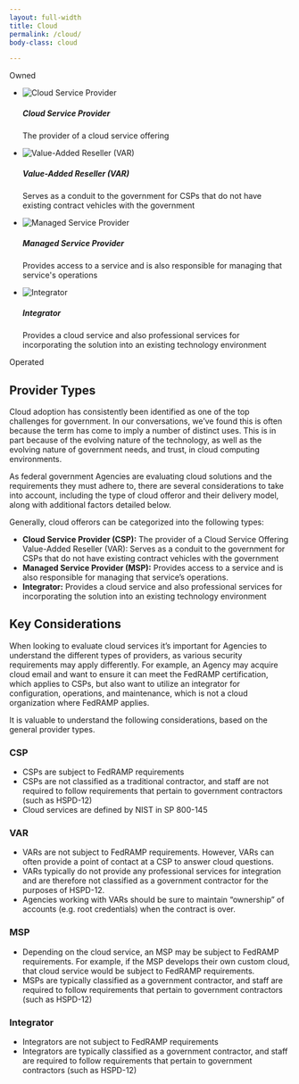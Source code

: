 ```yaml
---
layout: full-width
title: Cloud
permalink: /cloud/
body-class: cloud

---
```

<div id="cloud-section">
<div class="cloud-wrapper">
<span class="owned">Owned</span>
<ul class="columns">
<li class="column" id="cloud-service">
<img alt="Cloud Service Provider" src="{{site.baseurl}}/assets/img/page-images/cloud-service-icon.png">
<h5>Cloud Service Provider</h5>
<p>The provider of a cloud service offering</p>
</li>
<li class="column" id="value-add">
<img alt="Value-Added Reseller (VAR)" src="{{site.baseurl}}/assets/img/page-images/value-add-icon.png">
<h5>Value-Added Reseller (VAR)</h5>
<p>Serves as a conduit to the government for CSPs that do not have existing contract vehicles with the government</p>
</li>
<li class="column" id="managed-service">
<img alt="Managed Service Provider" src="{{site.baseurl}}/assets/img/page-images/managed-service-icon.png">
<h5>Managed Service Provider</h5>
<p>Provides access to a service and is also responsible for managing that service's operations</p>
</li>
<li class="column" id="integrator">
<img alt="Integrator" src="{{site.baseurl}}/assets/img/page-images/integrator-icon.png">
<h5>Integrator</h5>
<p>Provides a cloud service and also professional services for incorporating the solution into an existing technology environment</p>
</li>
</ul>
<span class="operated">Operated</span>
</div>
</div>
<div class="text-container">
<h2>Provider Types</h2>
<p>Cloud adoption has consistently been identified as one of the top challenges for government. In our conversations, we’ve found this is often because the term has come to imply a number of distinct uses. This is in part because of the evolving nature of the technology, as well as the evolving nature of government needs, and trust, in cloud computing environments.</p>

<p>As federal government Agencies are evaluating cloud solutions and the requirements they must adhere to, there are several considerations to take into account, including the type of cloud offeror and their delivery model, along with additional factors detailed below.</p>

<p>Generally, cloud offerors can be categorized into the following types:</p>
<ul>
<li><strong>Cloud Service Provider (CSP):</strong> The provider of a Cloud Service Offering
Value-Added Reseller (VAR): Serves as a conduit to the government for CSPs that do not have existing contract vehicles with the government</li>
<li><strong>Managed Service Provider (MSP):</strong> Provides access to a service and is also responsible for managing that service’s operations.</li>
<li><strong>Integrator:</strong> Provides a cloud service and also professional services for incorporating the solution into an existing technology environment</li>
</ul>
<h2>Key Considerations</h2>
<p>When looking to evaluate cloud services it’s important for Agencies to understand the different types of providers, as various security requirements may apply differently. For example, an Agency may acquire cloud email and want to ensure it can meet the FedRAMP certification, which applies to CSPs, but also want to utilize an integrator for configuration, operations, and maintenance, which is not a cloud organization where FedRAMP applies.</p>

<p>It is valuable to understand the following considerations, based on the general provider types.</p>
<h3>CSP</h3>
<ul>
<li>CSPs are subject to FedRAMP requirements</li>
<li>CSPs are not classified as a traditional contractor, and staff are not required to follow requirements that pertain to government contractors (such as HSPD-12)</li>
<li>Cloud services are defined by NIST in SP 800-145</li>
</ul>
<h3>VAR</h3>
<ul>
<li>VARs are not subject to FedRAMP requirements. However, VARs can often provide a point of contact at a CSP to answer cloud questions.</li>
<li>VARs typically do not provide any professional services for integration and are therefore not classified as a government contractor for the purposes of HSPD-12.</li>
<li>Agencies working with VARs should be sure to maintain “ownership” of accounts (e.g. root credentials) when the contract is over.</li>
</ul>
<h3>MSP</h3>
<ul>
<li>Depending on the cloud service, an MSP may be subject to FedRAMP requirements. For example, if the MSP develops their own custom cloud, that cloud service would be subject to FedRAMP requirements.</li>
<li>MSPs are typically classified as a government contractor, and staff are required to follow requirements that pertain to government contractors (such as HSPD-12)</li>
</ul>
<h3>Integrator</h3>
<ul>
<li>Integrators are not subject to FedRAMP requirements</li>
<li>Integrators are typically classified as a government contractor, and staff are required to follow requirements that pertain to government contractors (such as HSPD-12)</li>
</ul>
</div>